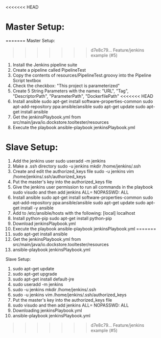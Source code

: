 <<<<<<< HEAD
# Master Setup:
=======
Master Setup:
>>>>>>> d7e8c79... Feature/jenkins example (#5)
1.  Install the Jenkins pipeline suite
2.  Create a pipeline called PipelineTest
3.  Copy the contents of resources/PipelineTest.groovy into the Pipeline Script textbox
4.  Check the checkbox:  "This project is parameterized"
5.  Create 5 String Parameters with the names: "URL", "Tag", "DescriptorPath", "ParameterPath", "DockerfilePath"
<<<<<<< HEAD
6.  Install ansible
    sudo apt-get install software-properties-common
    sudo apt-add-repository ppa:ansible/ansible
    sudo apt-get update
    sudo apt-get install ansible
7.  Get the jenkinsPlaybook.yml from src/main/java/io.dockstore.tooltester/resources
8.  Execute the playbook
    ansible-playbook jenkinsPlaybook.yml

# Slave Setup:
1. Add the jenkins user
    sudo useradd -m jenkins
2. Make a .ssh directory
    sudo -u jenkins mkdir /home/jenkins/.ssh
3. Create and edit the authorized_keys file
    sudo -u jenkins vim /home/jenkins/.ssh/authorized_keys
4. Put the master's key into the authorized_keys file
5. Give the jenkins user permission to run all commands in the playbook
    sudo visudo and then add jenkins ALL= NOPASSWD: ALL
6. Install ansible
    sudo apt-get install software-properties-common
    sudo apt-add-repository ppa:ansible/ansible
    sudo apt-get update
    sudo apt-get install -y ansible
6. Add to /etc/ansible/hosts with the following:
    [local]
    localhost
7. Install python-pip
    sudo apt-get install python-pip
6. Download jenkinsPlaybook.yml
7. Execute the playbook
    ansible-playbook jenkinsPlaybook.yml
=======
6.  sudo apt-get install ansible
7.  Get the jenkinsPlaybook.yml from src/main/java/io.dockstore.tooltester/resources
7.  ansible-playbook jenkinsPlaybook.yml

Slave Setup:
1. sudo apt-get update
2. sudo apt-get upgrade
3. sudo apt-get install default-jre
4. sudo useradd -m jenkins
5. sudo -u jenkins mkdir /home/jenkins/.ssh
6. sudo -u jenkins vim /home/jenkins/.ssh/authorized_keys
7. Put the master's key into the authorized_keys file
8. sudo visudo and then add jenkins ALL= NOPASSWD: ALL
9. Downloading jenkinsPlaybook.yml
10. ansible-playbook jenkinsPlaybook.yml
>>>>>>> d7e8c79... Feature/jenkins example (#5)
